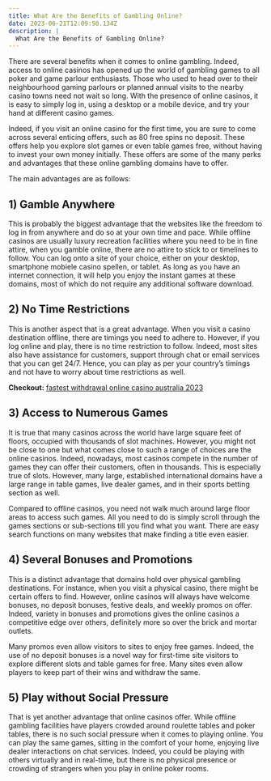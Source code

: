 ```yaml
---
title: What Are the Benefits of Gambling Online?
date: 2023-06-21T12:09:50.134Z
description: |
  What Are the Benefits of Gambling Online?
---
```

There are several benefits when it comes to online gambling. Indeed, access to online casinos has opened up the world of gambling games to all poker and game parlour enthusiasts. Those who used to head over to their neighbourhood gaming parlours or planned annual visits to the nearby casino towns need not wait so long. With the presence of online casinos, it is easy to simply log in, using a desktop or a mobile device, and try your hand at different casino games.

Indeed, if you visit an online casino for the first time, you are sure to come across several enticing offers, such as 80 free spins no deposit. These offers help you explore slot games or even table games free, without having to invest your own money initially. These offers are some of the many perks and advantages that these online gambling domains have to offer.

The main advantages are as follows:

## **1) Gamble Anywhere** 

This is probably the biggest advantage that the websites like the freedom to log in from anywhere and do so at your own time and pace. While offline casinos are usually luxury recreation facilities where you need to be in fine attire, when you gamble online, there are no attire to stick to or timelines to follow. You can log onto a site of your choice, either on your desktop, smartphone mobiele casino spellen, or tablet. As long as you have an internet connection, it will help you enjoy the instant games at these domains, most of which do not require any additional software download.

## **2) No Time Restrictions**

This is another aspect that is a great advantage. When you visit a casino destination offline, there are timings you need to adhere to. However, if you log online and play, there is no time restriction to follow. Indeed, most sites also have assistance for customers, support through chat or email services that you can get 24/7. Hence, you can play as per your country’s timings and not have to worry about time restrictions as well.

**Checkout:** [fastest withdrawal online casino australia 2023](https://royalreelsslots.com/)

## **3) Access to Numerous Games**

It is true that many casinos across the world have large square feet of floors, occupied with thousands of slot machines. However, you might not be close to one but what comes close to such a range of choices are the online casinos. Indeed, nowadays, most casinos compete in the number of games they can offer their customers, often in thousands. This is especially true of slots. However, many large, established international domains have a large range in table games, live dealer games, and in their sports betting section as well. 

Compared to offline casinos, you need not walk much around large floor areas to access such games. All you need to do is simply scroll through the games sections or sub-sections till you find what you want. There are easy search functions on many websites that make finding a title even easier.

## **4) Several Bonuses and Promotions**

This is a distinct advantage that domains hold over physical gambling destinations. For instance, when you visit a physical casino, there might be certain offers to find. However, online casinos will always have welcome bonuses, no deposit bonuses, festive deals, and weekly promos on offer. Indeed, variety in bonuses and promotions gives the online casinos a competitive edge over others, definitely more so over the brick and mortar outlets. 

Many promos even allow visitors to sites to enjoy free games. Indeed, the use of no deposit bonuses is a novel way for first-time site visitors to explore different slots and table games for free. Many sites even allow players to keep part of their wins and withdraw the same.

## **5) Play without Social Pressure**

That is yet another advantage that online casinos offer. While offline gambling facilities have players crowded around roulette tables and poker tables, there is no such social pressure when it comes to playing online. You can play the same games, sitting in the comfort of your home, enjoying live dealer interactions on chat services. Indeed, you could be playing with others virtually and in real-time, but there is no physical presence or crowding of strangers when you play in online poker rooms.